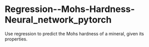 # Regression--Mohs-Hardness-Neural_network_pytorch
Use regression to predict the Mohs hardness of a mineral, given its properties.
